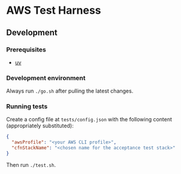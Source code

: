 # AWS Test Harness

## Development

### Prerequisites
- [uv](https://docs.astral.sh/uv/)

### Development environment
Always run `./go.sh` after pulling the latest changes.

### Running tests
Create a config file at `tests/config.json` with the following content (appropriately substituted):
```json
{
  "awsProfile": "<your AWS CLI profile>",
  "cfnStackName": "<chosen name for the acceptance test stack>"
}
```

Then run `./test.sh`.